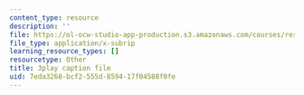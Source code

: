 ```yaml
---
content_type: resource
description: ''
file: https://ol-ocw-studio-app-production.s3.amazonaws.com/courses/res-18-009-learn-differential-equations-up-close-with-gilbert-strang-and-cleve-moler-fall-2015/7eda3268bcf2555d859417f04588f0fe_f0BxAtprWts.vtt
file_type: application/x-subrip
learning_resource_types: []
resourcetype: Other
title: 3play caption file
uid: 7eda3268-bcf2-555d-8594-17f04588f0fe
---
```

